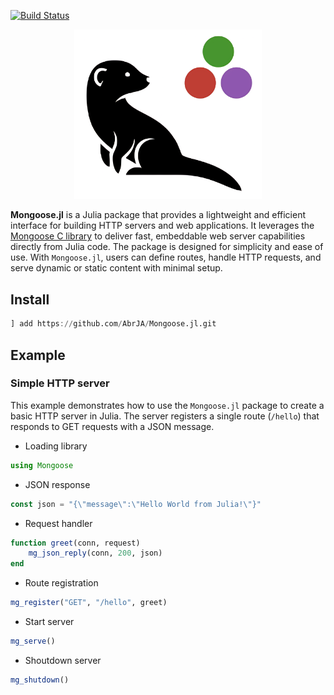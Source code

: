 [![Build Status](https://github.com/AbrJA/Mongoose.jl/actions/workflows/CI.yml/badge.svg?branch=main)](https://github.com/AbrJA/Mongoose.jl/actions/workflows/CI.yml?query=branch%3Amain)

<p align="center">
    <img width="300px" src="logo.png"/>
</p>

**Mongoose.jl** is a Julia package that provides a lightweight and efficient interface for building HTTP servers and web applications. It leverages the [Mongoose C library](https://github.com/cesanta/mongoose) to deliver fast, embeddable web server capabilities directly from Julia code. The package is designed for simplicity and ease of use. With `Mongoose.jl`, users can define routes, handle HTTP requests, and serve dynamic or static content with minimal setup.

## Install

```julia
] add https://github.com/AbrJA/Mongoose.jl.git
```

## Example

### Simple HTTP server

This example demonstrates how to use the `Mongoose.jl` package to create a basic HTTP server in Julia. The server registers a single route (`/hello`) that responds to GET requests with a JSON message.

- Loading library

```julia
using Mongoose
```

- JSON response

```julia
const json = "{\"message\":\"Hello World from Julia!\"}"
```

- Request handler

```julia
function greet(conn, request)
    mg_json_reply(conn, 200, json)
end
```

- Route registration

```julia
mg_register("GET", "/hello", greet)
```

- Start server

```julia
mg_serve()
```

- Shoutdown server

```julia
mg_shutdown()
```

